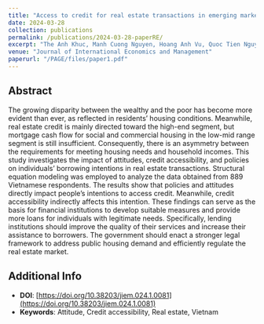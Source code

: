 ```yaml
---
title: "Access to credit for real estate transactions in emerging markets - Empirical evidence from Vietnam"
date: 2024-03-28
collection: publications
permalink: /publications/2024-03-28-paperRE/
excerpt: "The Anh Khuc, Manh Cuong Nguyen, Hoang Anh Vu, Quoc Tien Nguyen"
venue: "Journal of International Economics and Management"
paperurl: "/PAGE/files/paper1.pdf"
---
```

## Abstract
The growing disparity between the wealthy and the poor has become more evident than ever, as reflected in residents’ housing conditions. 
Meanwhile, real estate credit is mainly directed toward the high-end segment, but mortgage cash flow for social and commercial housing in the low-mid range segment is still insufficient. 
Consequently, there is an asymmetry between the requirements for meeting housing needs and household incomes. 
This study investigates the impact of attitudes, credit accessibility, and policies on individuals’ borrowing intentions in real estate transactions. 
Structural equation modeling was employed to analyze the data obtained from 889 Vietnamese respondents. 
The results show that policies and attitudes directly impact people’s intentions to access credit. Meanwhile, credit accessibility indirectly affects this intention. 
These findings can serve as the basis for financial institutions to develop suitable measures and provide more loans for individuals with legitimate needs. 
Specifically, lending institutions should improve the quality of their services and increase their assistance to borrowers. 
The government should enact a stronger legal framework to address public housing demand and efficiently regulate the real estate market.

## Additional Info
- **DOI**: [https://doi.org/10.38203/jiem.024.1.0081](https://doi.org/10.38203/jiem.024.1.0081)
- **Keywords**: Attitude, Credit accessibility, Real estate, Vietnam
